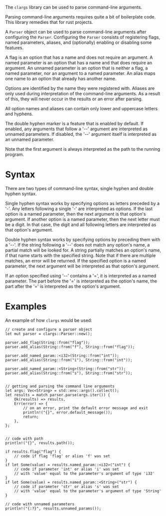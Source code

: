 The `clargs` library can be used to parse command-line arguments.

Parsing command-line arguments requires quite a bit of boilerplate code.
This library remedies that for rust projects.

A `Parser` object can be used to parse command-line arguments after configuring the `Parser`.
Configuring the `Parser` consists of registering flags, named parameters, aliases, and (optionally) enabling or disabling some features.

A flag is an option that has a name and does not require an argument.
A named parameter is an option that has a name and that does require an argument.
An unnamed parameter is an option that is neither a flag, a named parameter, nor an argument to a named parameter.
An alias maps one name to an option that already has another name.

Options are identified by the name they were registered with.
Aliases are only used during interpretation of the command-line arguments.
As a result of this, they will never occur in the results or an error after parsing.

All option names and aliases can contain only lower and uppercase letters and hyphens.

The double hyphen marker is a feature that is enabled by default.
If enabled, any arguments that follow a '--' argument are interpreted as unnamed parameters.
If disabled, the '--' argument itself is interpreted as an unnamed parameter.

Note that the first argument is always interpreted as the path to the running program.

# Syntax

There are two types of command-line syntax, single hyphen and double hyphen syntax.

Single hyphen syntax works by specifying options as letters preceded by a '-'.
Any letters following a single '-' are interpreted as options.
If the last option is a named parameter, then the next argument is that option's argument.
If another option is a named parameter, then the next letter must be a digit.
In that case, the digit and all following letters are interpreted as that option's argument.

Double hyphen syntax works by specifying options by preceding them with a '--'.
If the string following a '--' does not match any option's name, a partial match will be looked for.
A string partially matches an option's name, if that name starts with the specified string.
Note that if there are multiple matches, an error will be returned.
If the specified option is a named parameter, the next argument will be interpreted as that option's argument.

If an option specified using '--' contains a '=', it is interpreted as a named parameter.
The part before the '=' is interpreted as the option's name, the part after the '=' is interpreted as the option's argument.

# Examples

An example of how `clargs` would be used:

```
// create and configure a parser object
let mut parser = clargs::Parser::new();

parser.add_flag(String::from("flag"));
parser.add_alias(String::from("f"), String::from("flag"));

parser.add_named_param::<i32>(String::from("int"));
parser.add_alias(String::from("i"), String::from("int"));

parser.add_named_param::<String>(String::from("str"));
parser.add_alias(String::from("s"), String::from("str"));


// getting and parsing the command line arguments
let args: Vec<String> = std::env::args().collect();
let results = match parser.parse(args.iter()) {
    Ok(results) => results,
    Err(error) => {
        // on an error, print the default error message and exit
        println!("{}", error.default_message());
        return;
    },
};


// code with path
println!("{}", results.path());

if results.flag("flag") {
    // code if flag 'flag' or alias 'f' was set
}
if let Some(value) = results.named_param::<i32>("int") {
    // code if parameter 'int' or alias 'i' was set
    // with 'value' equal to the parameter's argument of type 'i32'
}
if let Some(value) = results.named_param::<String>("str") {
    // code if parameter 'str' or alias 's' was set
    // with 'value' equal to the parameter's argument of type 'String'
}

// code with unnamed parameters
println!("{:?}", results.unnamed_params());
```
